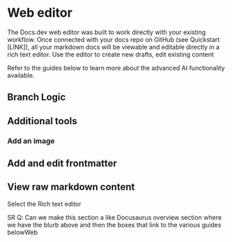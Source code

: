 # Web editor

The Docs.dev web editor was built to work directly with your existing workflow. Once connected with your docs repo on GitHub (see Quickstart \[LINK]), all your markdown docs will be viewable and editable directly in a rich text editor. Use the editor to create new drafts, edit existing content

Refer to the guides below to learn more about the advanced AI functionality available.

## Branch Logic

## Additional tools

### Add an image

## Add and edit frontmatter

## View raw markdown content

Select the Rich text editor

SR Q: Can we make this section a like Docusaurus overview section where we have the blurb above and then the boxes that link to the various guides belowWeb
